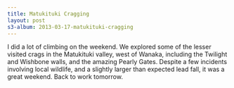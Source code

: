 ```yaml
---
title: Matukituki Cragging
layout: post
s3-album: 2013-03-17-matukituki-cragging
---
```



I did a lot of climbing on the weekend. We explored some of the lesser visited
crags in the Matukituki valley, west of Wanaka, including the Twilight and
Wishbone walls, and the amazing Pearly Gates. Despite a few incidents
involving local wildlife, and a slightly larger than expected lead fall, it
was a great weekend. Back to work tomorrow.
